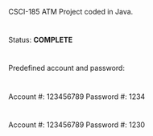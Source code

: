 CSCI-185 
ATM Project coded in Java.
#
Status: <b>COMPLETE</b>
#
Predefined account and password:
#
Account #: 123456789
Password #: 1234
#
Account #: 123456789
Password #: 1230